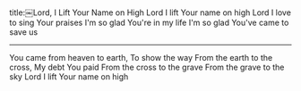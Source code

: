 title:￼Lord, I Lift Your Name on High
Lord I lift Your name on high
Lord I love to sing Your praises
I'm so glad You're in my life
I'm so glad You've came to save us

---
You came from heaven to earth, 
To show the way From the earth to the cross, 
My debt You paid From the cross to the grave
From the grave to the sky
Lord I lift Your name on high